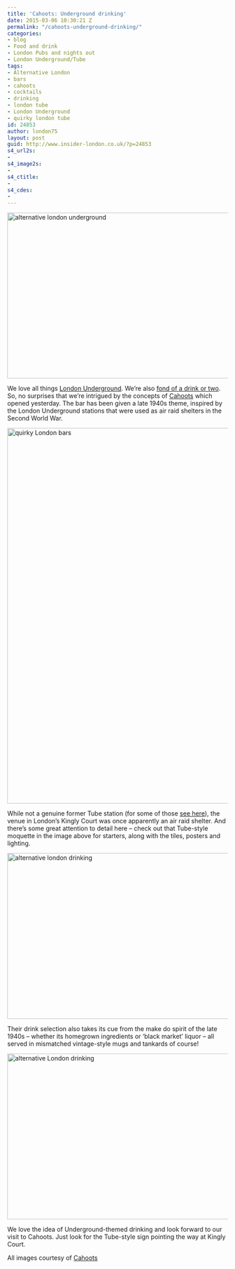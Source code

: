 ```yaml
---
title: 'Cahoots: Underground drinking'
date: 2015-03-06 10:30:21 Z
permalink: "/cahoots-underground-drinking/"
categories:
- blog
- Food and drink
- London Pubs and nights out
- London Underground/Tube
tags:
- Alternative London
- bars
- cahoots
- cocktails
- drinking
- london tube
- London Underground
- quirky london tube
id: 24853
author: london75
layout: post
guid: http://www.insider-london.co.uk/?p=24853
s4_url2s:
- 
s4_image2s:
- 
s4_ctitle:
- 
s4_cdes:
- 
---
```


<img class="aligncenter wp-image-24880 size-full" src="/wp-content/uploads/2015/03/cahoots-3_mini.jpg" alt="alternative london underground" width="569" height="378" />
  
We love all things <a href="http://www.insider-london.co.uk/london-underground-tube-tours/" target="_blank">London Underground</a>. We&#8217;re also <a href="http://www.insider-london.co.uk/london-pub-tours-drinking-tour/" target="_blank">fond of a drink or two</a>. So, no surprises that we&#8217;re intrigued by the concepts of [Cahoots](http://cahoots-london.com/) which opened yesterday. The bar has been given a late 1940s theme, inspired by the London Underground stations that were used as air raid shelters in the Second World War.

<img class="aligncenter wp-image-24881 size-full" src="/wp-content/uploads/2015/03/cahoots-2_mini.jpg" alt="quirky London bars" width="569" height="856" />

While not a genuine former Tube station (for some of those <a href="http://www.insider-london.co.uk/2015/02/27/londons-lost-railway-tube-stations/" target="_blank">see here</a>), the venue in London&#8217;s Kingly Court was once apparently an air raid shelter. And there&#8217;s some great attention to detail here &#8211; check out that Tube-style moquette in the image above for starters, along with the tiles, posters and lighting.

<img class="aligncenter wp-image-24883 size-full" src="/wp-content/uploads/2015/03/Cahoots-4_mini.jpg" alt="alternative london drinking" width="569" height="378" />

Their drink selection also takes its cue from the make do spirit of the late 1940s &#8211; whether its homegrown ingredients or &#8216;black market&#8217; liquor &#8211; all served in mismatched vintage-style mugs and tankards of course!

<img class="aligncenter wp-image-24882 size-full" src="/wp-content/uploads/2015/03/Give-peas-a-chance-_mini.jpg" alt="alternative London drinking" width="569" height="378" />

We love the idea of Underground-themed drinking and look forward to our visit to Cahoots. Just look for the Tube-style sign pointing the way at Kingly Court.

All images courtesy of [Cahoots](http://cahoots-london.com/)